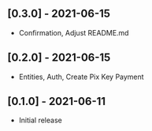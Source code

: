 ## [0.3.0] - 2021-06-15

- Confirmation, Adjust README.md

## [0.2.0] - 2021-06-15

- Entities, Auth, Create Pix Key Payment


## [0.1.0] - 2021-06-11

- Initial release
